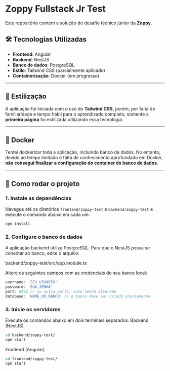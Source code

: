 # Zoppy Fullstack Jr Test

Este repositório contém a solução do desafio técnico júnior da **Zoppy**.

## 🛠 Tecnologias Utilizadas

- **Frontend**: Angular
- **Backend**: NestJS
- **Banco de dados**: PostgreSQL
- **Estilo**: Tailwind CSS (parcialmente aplicado)
- **Containerização**: Docker (em progresso)

---

## 🎨 Estilização

A aplicação foi iniciada com o uso do **Tailwind CSS**, porém, por falta de familiaridade e tempo hábil para o aprendizado completo, somente a **primeira página** foi estilizada utilizando essa tecnologia.

---

## 🐳 Docker

Tentei dockerizar toda a aplicação, incluindo banco de dados. No entanto, devido ao tempo limitado e falta de conhecimento aprofundado em Docker, **não consegui finalizar a configuração do container do banco de dados**.

---

## 🚀 Como rodar o projeto

### 1. Instale as dependências

Navegue até os diretórios `frontend/zoppy-test` e `backend/zoppy-test` e execute o comando abaixo em cada um:

```bash
npm install
```

### 2. Configure o banco de dados

A aplicação backend utiliza PostgreSQL. Para que o NestJS possa se conectar ao banco, edite o arquivo:

backend/zoppy-test/src/app.module.ts

Altere os seguintes campos com as credenciais do seu banco local:

```ts
username: 'SEU_USUARIO'
password: 'SUA_SENHA'
port: 5432 // ou outra porta, caso tenha alterado
database: 'NOME_DO_BANCO' // o banco deve ser criado previamente
```

### 3. Inicie os servidores

Execute os comandos abaixo em dois terminais separados:
Backend (NestJS)

```bash
cd backend/zoppy-test/
npm start
```

Frontend (Angular)

```bash
cd frontend/zoppy-test/
npm start
```
